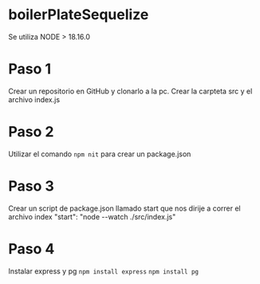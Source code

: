 # boilerPlateSequelize
Se utiliza NODE > 18.16.0 

# Paso 1
Crear un repositorio en GitHub y clonarlo a la pc. Crear la carpteta src y el archivo index.js

# Paso 2
Utilizar el comando `npm nit` para crear un package.json

# Paso 3 
Crear un script de package.json llamado start que nos dirije a correr el archivo index "start": "node --watch ./src/index.js"

# Paso 4 
Instalar express y pg 
`npm install express`
`npm install pg`

